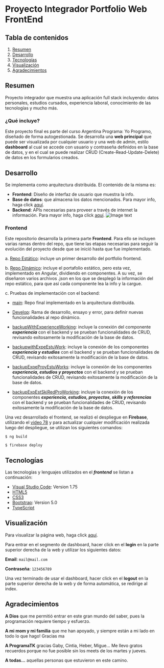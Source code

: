 # Proyecto Integrador Portfolio Web FrontEnd
## Tabla de contenidos
1. [Resumen](#resumen)
2. [Desarrollo](#desarrollo)
3. [Tecnologías](#tecnologias)
4. [Visualización](#visualizacion)
5. [Agradecimientos](#agradecimientos)



## Resumen

Proyecto integrador que muestra una aplicación full stack incluyendo: datos personales, estudios cursados, experiencia laboral, conocimiento de las tecnologías y mucho más.


### ¿Qué incluye?

Este proyecto final es parte del curso Argentina Programa: Yo Programo, diseñado de forma autogestionada.
Se desarrolla una **web principal** que puede ser visualizada por cualquier usuario y una web de admin, estilo **dashboard** al cual se accede con usuario y contraseña definidos en la base de datos, y en el cual se puede realizar CRUD (Create-Read-Update-Delete) de datos en los formularios creados.



## Desarrollo

Se implementa como arquitectura distribuida. El contenido de la misma es:
 * **Frontend**: Diseño de interfaz de usuario que muestra la info.
 * **Base de datos**: que almacena los datos mencionados. Para mayor info, haga click [aquí](https://github.com/mariemelendez88/PortfolioDatabase).
 * **Backend**: APIs necesarias para proveer a través de internet la información. Para mayor info, haga click [aquí](https://github.com/mariemelendez88/PortfolioBackEnd).
![Image text](https://i.ibb.co/LYPRjwG/Arquitectura.png)


### Frontend

Este repositorio desarrolla la primera parte **Frontend**.
Para ello se incluyen varias ramas dentro del repo, que tiene las etapas necesarias para seguir la evolución del proyecto desde que se inició hasta que fue implementado.

a. [Repo Estático](https://github.com/mariemelendez88/PortfolioFrontEnd/tree/RepoEstatico): incluye un primer desarrollo del portfolio frontend. 

b. [Repo Dinámico](https://github.com/mariemelendez88/PortfolioFrontEnd/tree/RepoDinamico): incluye el portafolio estático, pero esta vez, implementado en Angular, dividiendo en componentes. A su vez, se diseñaron varios archivos .json en los que se desplegó la información del repo estático, para que así cada componente lea la info y la cargue.

c. Pruebas de implementación con el backend:

* [main](https://github.com/mariemelendez88/PortfolioFrontEnd): Repo final implementado en la arquitectura distribuida.

* [Develop](https://github.com/mariemelendez88/PortfolioFrontEnd/tree/develop): Rama de desarrollo, ensayo y error, para definir nuevas funcionalidades al repo dinámico.

* [backupWithExperienceWorking](https://github.com/mariemelendez88/PortfolioFrontEnd/tree/backupWithExperienceWorking): incluye la conexión del componente ***experiencia*** con el backend y se prueban funcionalidades de CRUD, revisando exitosamente la modificación de la base de datos.

* [backupwithExpeEstuWork](https://github.com/mariemelendez88/PortfolioFrontEnd/tree/backupwithExpeEstuWork): incluye la conexión de los componentes ***experiencia y estudios*** con el backend y se prueban funcionalidades de CRUD, revisando exitosamente la modificación de la base de datos.

* [backupExpeProyEstuWorks](https://github.com/mariemelendez88/PortfolioFrontEnd/tree/backupExpeProyEstuWorks): incluye la conexión de los componentes ***experiencia, estudios y proyectos*** con el backend y se prueban funcionalidades de CRUD, revisando exitosamente la modificación de la base de datos.

* [backupExpEstSkiRedProWorking](https://github.com/mariemelendez88/PortfolioFrontEnd/tree/backupExpEstSkiRedProWorking): incluye la conexión de los componentes ***experiencia, estudios, proyectos, skills y referencias*** con el backend y se prueban funcionalidades de CRUD, revisando exitosamente la modificación de la base de datos.

Una vez desarrollado el frontend, se realizó el despliegue en **Firebase**, utilizando el [video 78](https://www.youtube.com/watch?v=mKqndHmy5v8&list=PL1oXSbt2OIbGud1tuMPMZrkXZSDifUcEU&index=78) y para actualizar cualquier modificación realizada luego del despliegue, se utilizan los siguientes comandos:

```$ ng build```

```$ firebase deploy```


## Tecnologías

Las tecnologías y lenguajes utilizados en el ***frontend*** se listan a continuación:
* [Visual Studio Code](https://code.visualstudio.com/): Version 1.75
* [HTML5](https://developer.mozilla.org/es/docs/Web/HTML)
* [CSS3](https://developer.mozilla.org/es/docs/Web/CSS)
* [Bootstrap](https://getbootstrap.com/docs/5.0/getting-started/introduction/): Version 5.0
* [TypeScript](https://www.typescriptlang.org/)


## Visualización

Para visualizar la página web, haga click [aquí](https://portfoliofrontend-mariem.web.app/index).

Para entrar en el segmento de dashboard, hacer click en el **login** en la parte superior derecha de la web y utilizar los siguientes datos:


**Email**: ```mail@mail.com```

**Contraseña**:  ```123456789```

Una vez terminado de usar el dashboard, hacer click en el **logout** en la parte superior derecha de la web y de forma automática, se redirige al index.


## Agradecimientos
**A Dios** que me permitió entrar en este gran mundo del saber, pues la programación requiere tiempo y esfuerzo.

**A mi mom y mi familia** que me han apoyado, y siempre están a mi lado en todo lo que hago! Gracias ma

**A ProgramaTK** gracias Gaby, Cintia, Heber, Migue... Me llevo gratos recuerdos porque no fue posible sin los meets de los martes y jueves.

**A todas...** aquellas personas que estuvieron en este camino.
